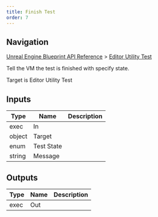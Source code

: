 ```yaml
---
title: Finish Test
order: 7
---
```

## Navigation

[Unreal Engine Blueprint API Reference](https://dev.epicgames.com/documentation/en-us/unreal-engine/BlueprintAPI) > [Editor Utility Test](https://dev.epicgames.com/documentation/en-us/unreal-engine/BlueprintAPI/EditorUtilityTest)

Tell the VM the test is finished with specify state.

Target is Editor Utility Test

## Inputs

| Type | Name | Description |
| --- | --- | --- |
| exec | In |  |
| object | Target |  |
| enum | Test State |  |
| string | Message |  |

## Outputs

| Type | Name | Description |
| --- | --- | --- |
| exec | Out |  |
